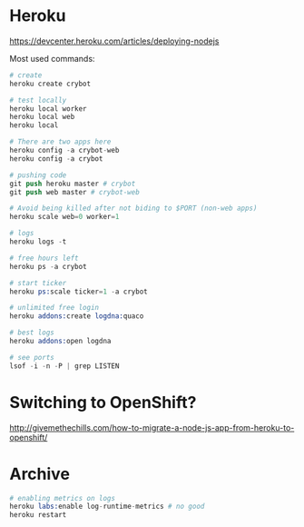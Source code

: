 # Heroku

https://devcenter.heroku.com/articles/deploying-nodejs

Most used commands:

```s
# create
heroku create crybot

# test locally
heroku local worker
heroku local web
heroku local

# There are two apps here
heroku config -a crybot-web
heroku config -a crybot

# pushing code
git push heroku master # crybot
git push web master # crybot-web

# Avoid being killed after not biding to $PORT (non-web apps)
heroku scale web=0 worker=1

# logs
heroku logs -t

# free hours left
heroku ps -a crybot

# start ticker
heroku ps:scale ticker=1 -a crybot

# unlimited free login
heroku addons:create logdna:quaco

# best logs
heroku addons:open logdna

# see ports
lsof -i -n -P | grep LISTEN
```

# Switching to OpenShift?

http://givemethechills.com/how-to-migrate-a-node-js-app-from-heroku-to-openshift/


# Archive

```s
# enabling metrics on logs
heroku labs:enable log-runtime-metrics # no good
heroku restart
```

